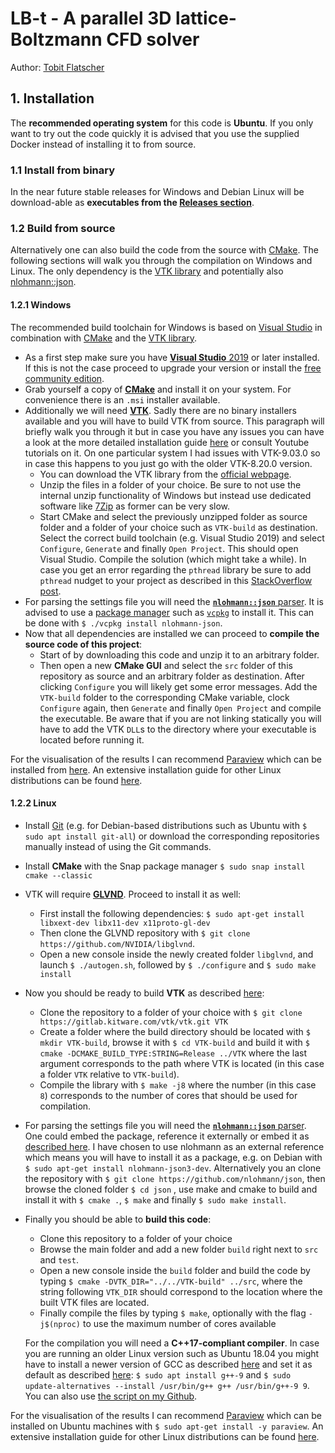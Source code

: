 # LB-t - A parallel 3D lattice-Boltzmann CFD solver

Author: [Tobit Flatscher](https://github.com/2b-t)

## 1. Installation

The **recommended operating system** for this code is **Ubuntu**. If you only want to try out the code quickly it is advised that you use the supplied Docker instead of installing it to from source.

### 1.1 Install from binary

In the near future stable releases for Windows and Debian Linux will be download-able as **executables from the [Releases section](https://github.com/2b-t/LB-t/releases/)**.

### 1.2 Build from source

Alternatively one can also build the code from the source with [CMake](https://cmake.org/). The following sections will walk you through the compilation on Windows and Linux. The only dependency is the [VTK library](https://vtk.org/) and potentially also [nlohmann::json](https://github.com/nlohmann/json).

#### 1.2.1 Windows

The recommended build toolchain for Windows is based on [Visual Studio](https://visualstudio.microsoft.com/) in combination with [CMake](https://cmake.org/) and the [VTK library](https://vtk.org/).

- As a first step make sure you have [**Visual Studio** 2019](https://visualstudio.microsoft.com/downloads/) or later installed. If this is not the case proceed to upgrade your version or install the [free community edition](https://visualstudio.microsoft.com/vs/community/).
- Grab yourself a copy of [**CMake**](https://cmake.org/download/) and install it on your system. For convenience there is an `.msi` installer available. 
- Additionally we will need [**VTK**](https://vtk.org/). Sadly there are no binary installers available and you will have to build VTK from source. This paragraph will briefly walk you through it but in case you have any issues you can have a look at the more detailed installation guide [here](https://vtk.org/Wiki/VTK/Building/Windows) or consult Youtube tutorials on it. On one particular system I had issues with VTK-9.03.0 so in case this happens to you just go with the older VTK-8.20.0 version.
  - You can download the VTK library from the [official webpage](https://vtk.org/download/).
  - Unzip the files in a folder of your choice. Be sure to not use the internal unzip functionality of Windows but instead use dedicated software like [7Zip](https://www.7-zip.org/download.html) as former can be very slow.
  - Start CMake and select the previously unzipped folder as source folder and a folder of your choice such as `VTK-build` as destination. Select the correct build toolchain (e.g. Visual Studio 2019) and select `Configure`, `Generate` and finally `Open Project`. This should open Visual Studio. Compile the solution (which might take a while). In case you get an error regarding the `pthread` library be sure to add `pthread` nudget to your project as described in this [StackOverflow post](https://stackoverflow.com/a/53011807).
- For parsing the settings file you will need the [**`nlohmann::json`** parser](https://github.com/nlohmann/json). It is advised to use a [package manager](https://json.nlohmann.me/integration/package_managers/) such as [`vcpkg`](https://github.com/microsoft/vcpkg) to install it. This can be done with `$ ./vcpkg install nlohmann-json`.
- Now that all dependencies are installed we can proceed to **compile the source code of this project**:
  - Start of by downloading this code and unzip it to an arbitrary folder.
  - Then open a new **CMake GUI** and select the `src` folder of this repository as source and an arbitrary folder as destination. After clicking `Configure` you will likely get some error messages. Add the `VTK-build` folder to the corresponding CMake variable, clock `Configure` again, then `Generate` and finally `Open Project` and compile the executable. Be aware that if you are not linking statically you will have to add the VTK `DLL`s to the directory where your executable is located before running it.

For the visualisation of the results I can recommend [Paraview](https://www.paraview.org/) which can be installed from [here](https://www.paraview.org/download/). An extensive installation guide for other Linux distributions can be found [here](https://www.paraview.org/Wiki/ParaView:Build_And_Install).

#### 1.2.2 Linux

- Install [Git](https://git-scm.com/book/en/v2/Getting-Started-Installing-Git) (e.g. for Debian-based distributions such as Ubuntu with `$ sudo apt install git-all`) or download the corresponding repositories manually instead of using the Git commands.

- Install **CMake** with the Snap package manager `$ sudo snap install cmake --classic`

- VTK will require [**GLVND**](https://github.com/NVIDIA/libglvnd). Proceed to install it as well:
  - First install the following dependencies: `$ sudo apt-get install libxext-dev libx11-dev x11proto-gl-dev`
  - Then clone the GLVND repository with `$ git clone https://github.com/NVIDIA/libglvnd`.
  - Open a new console inside the newly created folder `libglvnd`, and launch `$ ./autogen.sh`, followed by `$ ./configure` and `$ sudo make install`
  
- Now you should be ready to build **VTK** as described [here](https://vtk.org/Wiki/VTK/Building/Linux):
  - Clone the repository to a folder of your choice with `$ git clone https://gitlab.kitware.com/vtk/vtk.git VTK`
  - Create a folder where the build directory should be located with `$ mkdir VTK-build`, browse it with `$ cd VTK-build` and build it with `$ cmake -DCMAKE_BUILD_TYPE:STRING=Release ../VTK` where the last argument corresponds to the path where VTK is located (in this case a folder `VTK` relative to `VTK-build`).
  - Compile the library with `$ make -j8` where the number (in this case `8`) corresponds to the number of cores that should be used for compilation.
  
- For parsing the settings file you will need the [**`nlohmann::json`** parser](https://github.com/nlohmann/json). One could embed the package, reference it externally or embed it as [described here](https://json.nlohmann.me/integration/cmake/). I have chosen to use nlohmann as an external reference which means you will have to install it as a package, e.g. on Debian with `$ sudo apt-get install nlohmann-json3-dev`. Alternatively you an clone the repository with `$ git clone https://github.com/nlohmann/json`, then browse the cloned folder `$ cd json` , use make and cmake to build and install it with `$ cmake .`, `$ make` and finally `$ sudo make install`.
  
- Finally you should be able to **build this code**:
  - Clone this repository to a folder of your choice
  - Browse the main folder and add a new folder `build` right next to `src` and `test`.
  - Open a new console inside the `build` folder and build the code by typing `$ cmake -DVTK_DIR="../../VTK-build" ../src`, where the string following `VTK_DIR` should correspond to the location where the built VTK files are located.
  - Finally compile the files by typing `$ make`, optionally with the flag `-j$(nproc)` to use the maximum number of cores available
  
  For the compilation you will need a **C++17-compliant compiler**. In case you are running an older Linux version such as Ubuntu 18.04 you might have to install a newer version of GCC as described [here](https://askubuntu.com/a/1149383) and set it as default as described [here](https://askubuntu.com/a/265180):  `$ sudo apt install g++-9` and `$ sudo update-alternatives --install /usr/bin/g++ g++ /usr/bin/g++-9 9`. You can also use [the script on my Github](https://gist.github.com/2b-t/2e129bbcae9d9efdad7f541328db939e).

For the visualisation of the results I can recommend [Paraview](https://www.paraview.org/) which can be installed on Ubuntu machines with `$ sudo apt-get install -y paraview`. An extensive installation guide for other Linux distributions can be found [here](https://www.paraview.org/Wiki/ParaView:Build_And_Install).
